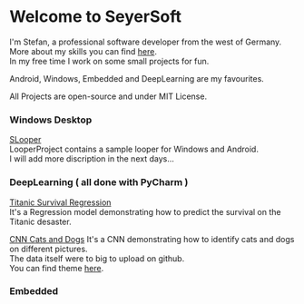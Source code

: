 # Welcome to SeyerSoft

I'm Stefan, a professional software developer from the west of Germany.  
More about my skills you can find [here](skills.md).  
In my free time I work on some small projects for fun.  
  
Android, Windows, Embedded and DeepLearning are my favourites.

All Projects are open-source and under MIT License.  


### Windows Desktop

[SLooper](https://github.com/StefanKDS/LooperProject)  
LooperProject contains a sample looper for Windows and Android.  
I will add more discription in the next days...
  



### DeepLearning ( all done with PyCharm )
  
[Titanic Survival Regression](https://github.com/StefanKDS/TitanicSurvivalRegression)  
It's a Regression model demonstrating how to predict the survival on the Titanic desaster.  
  
[CNN Cats and Dogs](https://github.com/StefanKDS/CNN_CatsDogs)
It's a CNN demonstrating how to identify cats and dogs on different pictures.  
The data itself were to big to upload on github.  
You can find theme [here](https://www.kaggle.com/c/dogs-vs-cats).
  
  
  
### Embedded


